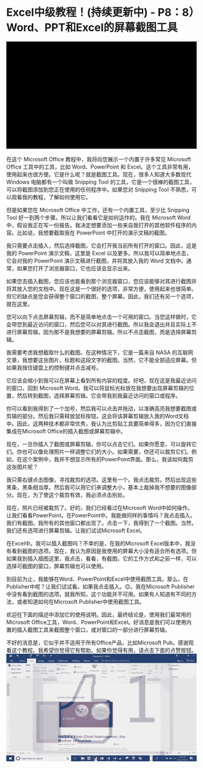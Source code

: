 # Excel中级教程！(持续更新中) - P8：8）Word、PPT和Excel的屏幕截图工具 

![](img/c9f198c70a23d98da6f60d5ef6e59dd1_0.png)

在这个 Microsoft Office 教程中，我将向您展示一个内置于许多常见 Microsoft Office 工具中的工具，比如 Word、PowerPoint 和 Excel。这个工具非常有用，使用起来也很方便。它是什么呢？就是截图工具。现在，很多人知道大多数现代 Windows 电脑都有一个叫做 Snipping Tool 的工具，它是一个很棒的截图工具，可以将截图添加到您正在使用的任何程序中。如果您对 Snipping Tool 不熟悉，可以观看我的教程，了解如何使用它。

但是如果您在 Microsoft Office 中工作，还有一个内置工具，至少比 Snipping Tool 好一到两个步骤。所以让我们看看它是如何运作的。我在 Microsoft Word 中，假设我正在写一份报告。我决定想要添加一些来自我打开的其他软件程序的内容。比如说，我想要截取我在 PowerPoint 中打开的演示文稿的截图。

我只需要点击插入，然后选择截图，它会打开我当前所有打开的窗口。因此，这是我的 PowerPoint 演示文稿，这里是 Excel 以及更多。所以我可以简单地点击，它会对我的 PowerPoint 演示文稿进行截图，并将其放入我的 Word 文档中。通常，如果您打开了浏览器窗口，它也应该会显示出来。

如果您去插入截图，您应该也能看到那个浏览器窗口，您应该能够对其进行截图并将其放入您的文档中。现在这是一个很好的选项，非常方便，使用起来也很简单。但它的缺点是您会获得整个窗口的截图，整个屏幕。因此，我们还有另一个选项，就在这里。

您可以向下点击屏幕剪辑，而不是简单地点击一个可用的窗口。当您这样做时，它会带您到最近访问的窗口，然后您可以对其进行截图。所以我会退出并且实际上不进行屏幕剪辑，因为那不是我想要的屏幕剪辑。所以不点击截图，而是选择屏幕剪辑。

我需要考虑我想截取什么的截图。在这种情况下，它是一篇来自 NASA 的互联网文章，我想要这张图片、标题和这段文字的截图。当然，它不能全部适应屏幕。但如果我按住键盘上的控制键并点击减号。

它应该会缩小到我可以在屏幕上看到所有内容的程度。好吧，现在这是我最近访问的窗口，回到 Microsoft Word。我可以将鼠标光标放在我想要出现屏幕剪辑的位置，然后转到截图，选择屏幕剪辑。它会带我到我最近访问的窗口或程序。

你可以看到我得到了一个加号，然后我可以点击并拖动，以准确高亮我想要截图或剪辑的部分。然后我只需释放鼠标按钮。这会将该屏幕剪辑放入我的Word文档中。因此，这两种技术都非常优秀，我认为比剪贴工具要简单得多，因为它们直接集成在Microsoft Office的插入截图或屏幕剪辑中。

现在，一旦你插入了截图或屏幕剪辑，你可以点击它们。如果你愿意，可以旋转它们。你也可以像处理照片一样调整它们的大小。如果需要，你还可以裁剪它们。例如，在这个案例中，我并不想显示所有的PowerPoint界面。那么，我该如何裁剪这张图片呢？

我只需右键点击图像，寻找裁剪的选项。这里有一个。我点击裁剪。然后出现这些黑条，黑条相当厚。然后我可以用它们来调整大小，基本上裁掉我不想要的图像部分。现在，为了使这个裁剪有效，我必须点击别处。

现在，照片已经被裁剪了。好的，我们已经看过在Microsoft Word中如何操作。让我们看看PowerPoint。在PowerPoint中。我能做同样的事情吗？我点击插入。我们有截图。我所有的其他窗口都出现了。点击一下，我得到了一个截图。当然，我们还有选项进行屏幕剪辑。让我们试试Microsoft Excel。

在Excel中。我可以插入截图吗？不幸的是，在我的Microsoft Excel版本中，我没有看到截图的选项。现在，我认为原因是我使用的屏幕大小没有适合所有选项。但如果我到插入插图这里，我点击，看看，有截图，它的工作方式和之前一样，可以选择可截图的窗口，屏幕剪辑也可以使用。

到目前为止，我能够在Word、PowerPoint和Excel中使用截图工具。那么，在Publisher中呢？让我们试试看。如果我点击插入。😊。我在Microsoft Publisher中没有看到截图的选项。就我所知，这个功能并不可用。如果有人知道有不同的方法，或者知道如何在Microsoft Publisher中使用截图工具。

欢迎在下面的描述中添加它的使用说明。因此，最终结论是，使用我们最常用的Microsoft Office工具，Word、PowerPoint和Excel。好消息是我们可以使用内置的插入截图工具来截图整个窗口，或对窗口的一部分进行屏幕剪辑。

不好的消息是，它似乎并不适用于所有Office产品，比如Microsoft Pub。感谢观看这个教程。我希望你觉得它有帮助。如果你觉得有用，请点击下面的点赞按钮。![](img/c9f198c70a23d98da6f60d5ef6e59dd1_2.png)
